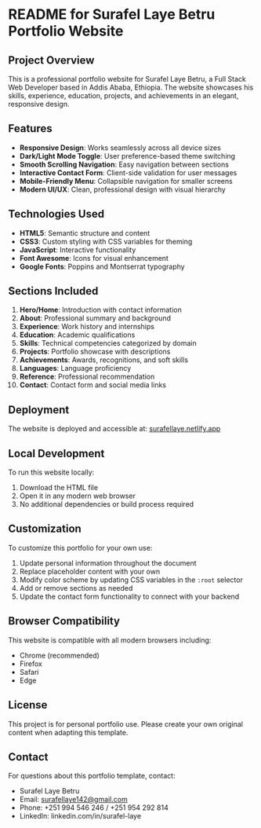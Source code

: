 # README for Surafel Laye Betru Portfolio Website

## Project Overview
This is a professional portfolio website for Surafel Laye Betru, a Full Stack Web Developer based in Addis Ababa, Ethiopia. The website showcases his skills, experience, education, projects, and achievements in an elegant, responsive design.

## Features
- **Responsive Design**: Works seamlessly across all device sizes
- **Dark/Light Mode Toggle**: User preference-based theme switching
- **Smooth Scrolling Navigation**: Easy navigation between sections
- **Interactive Contact Form**: Client-side validation for user messages
- **Mobile-Friendly Menu**: Collapsible navigation for smaller screens
- **Modern UI/UX**: Clean, professional design with visual hierarchy

## Technologies Used
- **HTML5**: Semantic structure and content
- **CSS3**: Custom styling with CSS variables for theming
- **JavaScript**: Interactive functionality
- **Font Awesome**: Icons for visual enhancement
- **Google Fonts**: Poppins and Montserrat typography

## Sections Included
1. **Hero/Home**: Introduction with contact information
2. **About**: Professional summary and background
3. **Experience**: Work history and internships
4. **Education**: Academic qualifications
5. **Skills**: Technical competencies categorized by domain
6. **Projects**: Portfolio showcase with descriptions
7. **Achievements**: Awards, recognitions, and soft skills
8. **Languages**: Language proficiency
9. **Reference**: Professional recommendation
10. **Contact**: Contact form and social media links

## Deployment
The website is deployed and accessible at: [surafellaye.netlify.app](https://surafellaye.netlify.app)

## Local Development
To run this website locally:
1. Download the HTML file
2. Open it in any modern web browser
3. No additional dependencies or build process required

## Customization
To customize this portfolio for your own use:
1. Update personal information throughout the document
2. Replace placeholder content with your own
3. Modify color scheme by updating CSS variables in the `:root` selector
4. Add or remove sections as needed
5. Update the contact form functionality to connect with your backend

## Browser Compatibility
This website is compatible with all modern browsers including:
- Chrome (recommended)
- Firefox
- Safari
- Edge

## License
This project is for personal portfolio use. Please create your own original content when adapting this template.

## Contact
For questions about this portfolio template, contact:
- Surafel Laye Betru
- Email: surafellaye142@gmail.com
- Phone: +251 994 546 246 / +251 954 292 814
- LinkedIn: linkedin.com/in/surafel-laye

